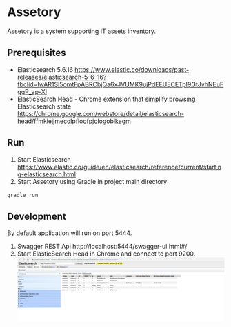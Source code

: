 # Assetory
Assetory is a system supporting IT assets inventory.
## Prerequisites
* Elasticsearch 5.6.16
https://www.elastic.co/downloads/past-releases/elasticsearch-5-6-16?fbclid=IwAR1Sl5omtFpABRCbjQa6xJVUMK9ujPdEEUECETpI9GtJvhNEuFggP_ap-XI
* ElasticSearch Head - Chrome extension that simplify browsing Elasticsearch state
https://chrome.google.com/webstore/detail/elasticsearch-head/ffmkiejjmecolpfloofpjologoblkegm
## Run
1. Start Elasticsearch
https://www.elastic.co/guide/en/elasticsearch/reference/current/starting-elasticsearch.html
2. Start Assetory using Gradle in project main directory
```bash
gradle run
```
## Development
By default application will run on port 5444.
1. Swagger REST Api
http://localhost:5444/swagger-ui.html#/
2. Start ElasticSearch Head in Chrome and connect to port 9200.
![screen](/src/main/resources/ElasticsearchHead.png)
             
